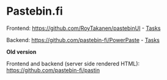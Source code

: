 # Pastebin.fi

Frontend: https://github.com/RoyTakanen/pastebinUI - [Tasks](https://github.com/orgs/pastebin-fi/projects/3/)

Backend: https://github.com/pastebin-fi/PowerPaste - [Tasks](https://github.com/orgs/pastebin-fi/projects/2/)

**Old version**

Frontend and backend (server side rendered HTML): https://github.com/pastebin-fi/pastin
